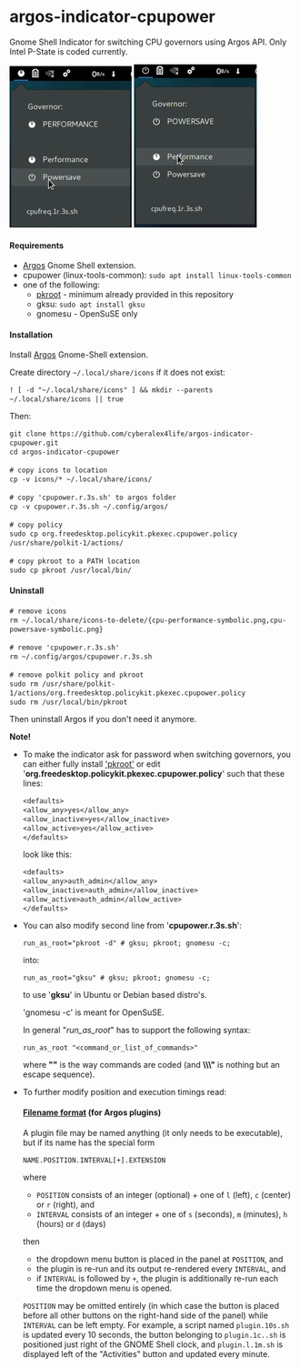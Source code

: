 # argos-indicator-cpupower
Gnome Shell Indicator for switching CPU governors using Argos API. Only Intel P-State is coded currently.

![Cpupower Argos Based Governor Indicator](https://github.com/cyberalex4life/argos-indicator-cpupower/blob/master/screenshots/cpupower_1.jpg)  ![Cpupower Argos Based Governor Indicator](https://github.com/cyberalex4life/argos-indicator-cpupower/blob/master/screenshots/cpupower_2.jpg)

#### Requirements
- [Argos](https://extensions.gnome.org/extension/1176/argos/) Gnome Shell extension.
- cpupower (linux-tools-common): `sudo apt install linux-tools-common`
- one of the following:
    - [pkroot](https://github.com/cyberalex4life/pkroot) - minimum already provided in this repository
    - gksu: `sudo apt install gksu`
    - gnomesu - OpenSuSE only

#### Installation
Install [Argos](https://extensions.gnome.org/extension/1176/argos/) Gnome-Shell extension.

Create directory `~/.local/share/icons` if it does not exist:
```
! [ -d "~/.local/share/icons" ] && mkdir --parents ~/.local/share/icons || true
```

Then:

```
git clone https://github.com/cyberalex4life/argos-indicator-cpupower.git
cd argos-indicator-cpupower

# copy icons to location
cp -v icons/* ~/.local/share/icons/

# copy 'cpupower.r.3s.sh' to argos folder
cp -v cpupower.r.3s.sh ~/.config/argos/

# copy policy
sudo cp org.freedesktop.policykit.pkexec.cpupower.policy /usr/share/polkit-1/actions/

# copy pkroot to a PATH location
sudo cp pkroot /usr/local/bin/
```
#### Uninstall

```
# remove icons
rm ~/.local/share/icons-to-delete/{cpu-performance-symbolic.png,cpu-powersave-symbolic.png}

# remove 'cpupower.r.3s.sh'
rm ~/.config/argos/cpupower.r.3s.sh

# remove polkit policy and pkroot
sudo rm /usr/share/polkit-1/actions/org.freedesktop.policykit.pkexec.cpupower.policy
sudo rm /usr/local/bin/pkroot
```

Then uninstall Argos if you don't need it anymore.

**Note!**
- To make the indicator ask for password when switching governors, you can either fully install
['pkroot'](https://github.com/cyberalex4life/pkroot) or edit '**org.freedesktop.policykit.pkexec.cpupower.policy**' such that these lines:

    ```
    <defaults>
    <allow_any>yes</allow_any>
    <allow_inactive>yes</allow_inactive>
    <allow_active>yes</allow_active>
    </defaults>
    ```
    look like this:
    ```
    <defaults>
    <allow_any>auth_admin</allow_any>
    <allow_inactive>auth_admin</allow_inactive>
    <allow_active>auth_admin</allow_active>
    </defaults>
    ```

- You can also modify second line from '**cpupower.r.3s.sh**':
    ```
    run_as_root="pkroot -d" # gksu; pkroot; gnomesu -c;
    ```
    into:
    ```
    run_as_root="gksu" # gksu; pkroot; gnomesu -c;
    ```
    to use '**gksu**' in Ubuntu or Debian based distro's.

    'gnomesu -c' is meant for OpenSuSE.

    In general "*run_as_root*" has to support the following syntax:
    ```
    run_as_root "<command_or_list_of_commands>"
    ```
    where **""** is the way commands are coded (and **\\\\\\"** is nothing but an escape sequence).

- To further modify position and execution timings read:

    #### [Filename format](https://github.com/p-e-w/argos#filename-format) (for Argos plugins)


    A plugin file may be named anything (it only needs to be executable), but if its name has the special form

    ```
    NAME.POSITION.INTERVAL[+].EXTENSION
    ```

    where

    * `POSITION` consists of an integer (optional) + one of `l` (left), `c` (center) or `r` (right), and
    * `INTERVAL` consists of an integer + one of `s` (seconds), `m` (minutes), `h` (hours) or `d` (days)

    then

    * the dropdown menu button is placed in the panel at `POSITION`, and
    * the plugin is re-run and its output re-rendered every `INTERVAL`, and
    * if `INTERVAL` is followed by `+`, the plugin is additionally re-run each time the dropdown menu is opened.

    `POSITION` may be omitted entirely (in which case the button is placed before all other buttons on the right-hand side of the panel) while `INTERVAL` can be left empty. For example, a script named `plugin.10s.sh` is updated every 10 seconds, the button belonging to `plugin.1c..sh` is positioned just right of the GNOME Shell clock, and `plugin.l.1m.sh` is displayed left of the "Activities" button and updated every minute.
